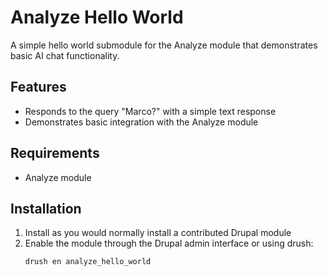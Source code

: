 # Analyze Hello World

A simple hello world submodule for the Analyze module that demonstrates basic AI chat functionality.

## Features

- Responds to the query "Marco?" with a simple text response
- Demonstrates basic integration with the Analyze module

## Requirements

- Analyze module

## Installation

1. Install as you would normally install a contributed Drupal module
2. Enable the module through the Drupal admin interface or using drush:
   ```
   drush en analyze_hello_world
   ``` 